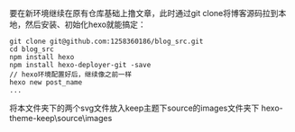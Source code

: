 要在新环境继续在原有仓库基础上撸文章，此时通过git clone将博客源码拉到本地，然后安装、初始化hexo就能搞定：
```
git clone git@github.com:1258360186/blog_src.git
cd blog_src
npm install hexo
npm install hexo-deployer-git -save
// hexo环境配置好后，继续像之前一样
hexo new post_name
...
```

将本文件夹下的两个svg文件放入keep主题下source的images文件夹下
hexo-theme-keep\source\images
